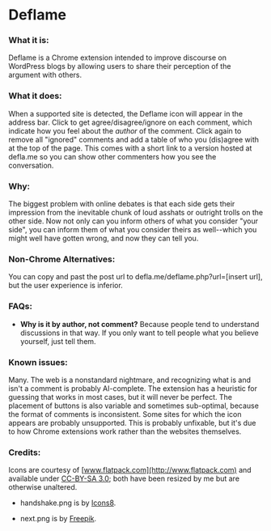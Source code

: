 Deflame
=======

### What it is:

Deflame is a Chrome extension intended to improve discourse on WordPress blogs 
by allowing users to share their perception of the argument with others. 

### What it does:

When a supported site is detected, the Deflame icon will appear in the address bar.
Click to get agree/disagree/ignore on each comment, which indicate how you feel about
the *author* of the comment. Click again to remove all "ignored" comments and add
a table of who you (dis)agree with at the top of the page. This comes with a short link
to a version hosted at defla.me so you can show other commenters how you see the conversation.

### Why:

The biggest problem with online debates is that each side gets their impression from the
inevitable chunk of loud asshats or outright trolls on the other side. Now not only can
you inform others of what you consider "your side", you can inform them of what you consider
theirs as well--which you might well have gotten wrong, and now they can tell you.

### Non-Chrome Alternatives:

You can copy and past the post url to defla.me/deflame.php?url=[insert url], 
but the user experience is inferior.

### FAQs:

* **Why is it by author, not comment?** Because people tend to understand discussions
in that way. If you only want to tell people what you believe yourself, just tell them.

### Known issues:

Many. The web is a nonstandard nightmare, and recognizing what is and isn't a comment is
probably AI-complete. The extension has a heuristic for guessing that works in most cases,
but it will never be perfect. The placement of buttons is also variable and sometimes sub-optimal, 
because the format of comments is inconsistent. Some sites for which the icon appears are
probably unsupported. This is probably unfixable, but it's due to how Chrome extensions work
rather than the websites themselves.

### Credits:

Icons are courtesy of [www.flatpack.com](http://www.flatpack.com) and available under 
[CC-BY-SA 3.0](http://creativecommons.org/licenses/by/3.0/);
both have been resized by me but are otherwise unaltered.

* handshake.png is by [Icons8](http://www.icons8.com).

* next.png is by [Freepik](http://www.freepik.com).
